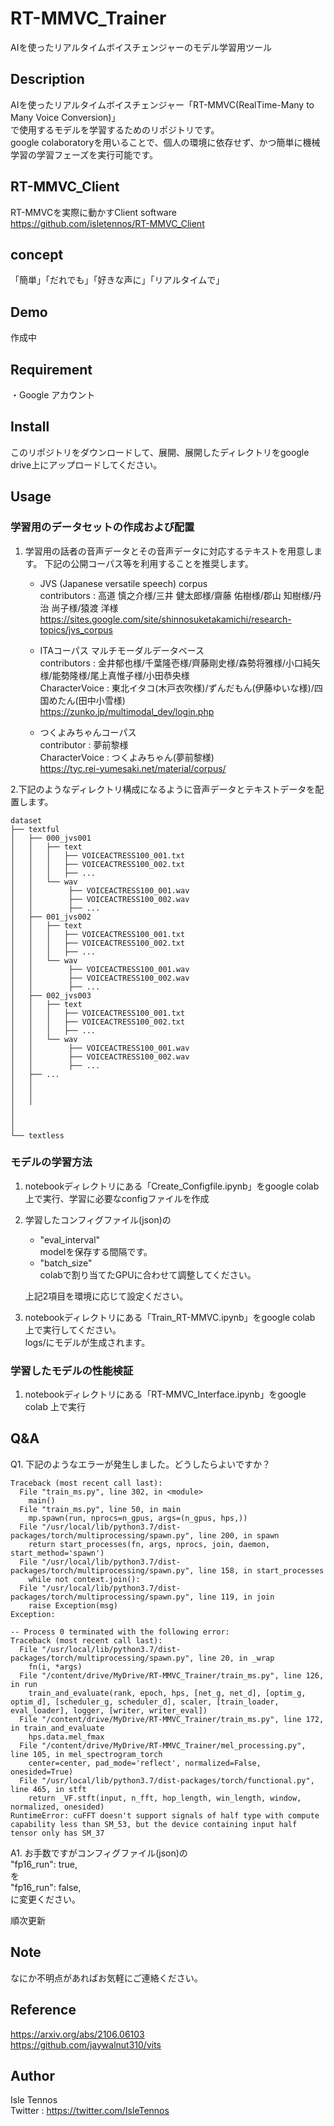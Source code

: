 RT-MMVC_Trainer
====

AIを使ったリアルタイムボイスチェンジャーのモデル学習用ツール

## Description
AIを使ったリアルタイムボイスチェンジャー「RT-MMVC(RealTime-Many to Many Voice Conversion)」  
で使用するモデルを学習するためのリポジトリです。  
google colaboratoryを用いることで、個人の環境に依存せず、かつ簡単に機械学習の学習フェーズを実行可能です。  
## RT-MMVC_Client
RT-MMVCを実際に動かすClient software  
https://github.com/isletennos/RT-MMVC_Client
## concept
「簡単」「だれでも」「好きな声に」「リアルタイムで」
## Demo
作成中
## Requirement
・Google アカウント
## Install
このリポジトリをダウンロードして、展開、展開したディレクトリをgoogle drive上にアップロードしてください。
## Usage
### 学習用のデータセットの作成および配置
1. 学習用の話者の音声データとその音声データに対応するテキストを用意します。
    下記の公開コーパス等を利用することを推奨します。
    - JVS (Japanese versatile speech) corpus  
      contributors : 高道 慎之介様/三井 健太郎様/齋藤 佑樹様/郡山 知樹様/丹治 尚子様/猿渡 洋様  
      https://sites.google.com/site/shinnosuketakamichi/research-topics/jvs_corpus  


   	- ITAコーパス マルチモーダルデータベース  
      contributors : 金井郁也様/千葉隆壱様/齊藤剛史様/森勢将雅様/小口純矢様/能勢隆様/尾上真惟子様/小田恭央様  
      CharacterVoice : 東北イタコ(木戸衣吹様)/ずんだもん(伊藤ゆいな様)/四国めたん(田中小雪様)  
      https://zunko.jp/multimodal_dev/login.php  
      
   	- つくよみちゃんコーパス  
      contributor : 夢前黎様  
      CharacterVoice : つくよみちゃん(夢前黎様)  
      https://tyc.rei-yumesaki.net/material/corpus/  

2.下記のようなディレクトリ構成になるように音声データとテキストデータを配置します。
```
dataset
├── textful
│   ├── 000_jvs001
│   │   ├── text
│   │   │   ├── VOICEACTRESS100_001.txt
│   │   │   ├── VOICEACTRESS100_002.txt
│   │   │   ├── ...
│   │   └── wav
│   │        ├── VOICEACTRESS100_001.wav
│   │        ├── VOICEACTRESS100_002.wav
│   │        ├── ...
│   ├── 001_jvs002
│   │   ├── text
│   │   │   ├── VOICEACTRESS100_001.txt
│   │   │   ├── VOICEACTRESS100_002.txt
│   │   │   ├── ...
│   │   └── wav
│   │        ├── VOICEACTRESS100_001.wav
│   │        ├── VOICEACTRESS100_002.wav
│   │        ├── ...
│   ├── 002_jvs003
│   │   ├── text
│   │   │   ├── VOICEACTRESS100_001.txt
│   │   │   ├── VOICEACTRESS100_002.txt
│   │   │   ├── ...
│   │   └── wav
│   │        ├── VOICEACTRESS100_001.wav
│   │        ├── VOICEACTRESS100_002.wav
│   │        ├── ...
│   ├── ...
│   │        
│   │        
│   │        
│ 
│ 
│ 
└── textless
```
### モデルの学習方法
1. notebookディレクトリにある「Create_Configfile.ipynb」をgoogle colab 上で実行、学習に必要なconfigファイルを作成
2. 学習したコンフィグファイル(json)の
 
      - "eval_interval"   
        modelを保存する間隔です。
      - "batch_size"   
        colabで割り当てたGPUに合わせて調整してください。

    上記2項目を環境に応じて設定ください。

3. notebookディレクトリにある「Train_RT-MMVC.ipynb」をgoogle colab 上で実行してください。  
    logs/にモデルが生成されます。
### 学習したモデルの性能検証
1. notebookディレクトリにある「RT-MMVC_Interface.ipynb」をgoogle colab 上で実行
## Q&A
Q1. 下記のようなエラーが発生しました。どうしたらよいですか？  
```
Traceback (most recent call last):
  File "train_ms.py", line 302, in <module>
    main()
  File "train_ms.py", line 50, in main
    mp.spawn(run, nprocs=n_gpus, args=(n_gpus, hps,))
  File "/usr/local/lib/python3.7/dist-packages/torch/multiprocessing/spawn.py", line 200, in spawn
    return start_processes(fn, args, nprocs, join, daemon, start_method='spawn')
  File "/usr/local/lib/python3.7/dist-packages/torch/multiprocessing/spawn.py", line 158, in start_processes
    while not context.join():
  File "/usr/local/lib/python3.7/dist-packages/torch/multiprocessing/spawn.py", line 119, in join
    raise Exception(msg)
Exception: 

-- Process 0 terminated with the following error:
Traceback (most recent call last):
  File "/usr/local/lib/python3.7/dist-packages/torch/multiprocessing/spawn.py", line 20, in _wrap
    fn(i, *args)
  File "/content/drive/MyDrive/RT-MMVC_Trainer/train_ms.py", line 126, in run
    train_and_evaluate(rank, epoch, hps, [net_g, net_d], [optim_g, optim_d], [scheduler_g, scheduler_d], scaler, [train_loader, eval_loader], logger, [writer, writer_eval])
  File "/content/drive/MyDrive/RT-MMVC_Trainer/train_ms.py", line 172, in train_and_evaluate
    hps.data.mel_fmax
  File "/content/drive/MyDrive/RT-MMVC_Trainer/mel_processing.py", line 105, in mel_spectrogram_torch
    center=center, pad_mode='reflect', normalized=False, onesided=True)
  File "/usr/local/lib/python3.7/dist-packages/torch/functional.py", line 465, in stft
    return _VF.stft(input, n_fft, hop_length, win_length, window, normalized, onesided)
RuntimeError: cuFFT doesn't support signals of half type with compute capability less than SM_53, but the device containing input half tensor only has SM_37
```
A1. お手数ですがコンフィグファイル(json)の  
"fp16_run": true,  
を  
"fp16_run": false,  
に変更ください。


順次更新
## Note
なにか不明点があればお気軽にご連絡ください。
## Reference
https://arxiv.org/abs/2106.06103  
https://github.com/jaywalnut310/vits
## Author
Isle Tennos  
Twitter : https://twitter.com/IsleTennos

